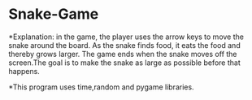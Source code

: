 # Snake-Game

*Explanation:
in the game, the player uses the arrow keys to move the snake around the board. As the snake finds food, it eats the food and thereby grows larger. 
The game ends when the snake moves off the screen.The goal is to make the snake as large as possible before that happens.

*This program uses time,random and pygame libraries.
